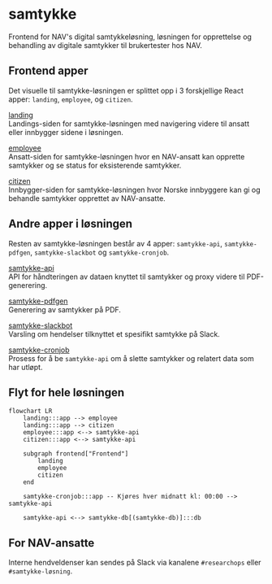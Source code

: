# samtykke
Frontend for NAV's digital samtykkeløsning, løsningen for opprettelse og behandling av digitale samtykker til brukertester hos NAV.

## Frontend apper
Det visuelle til samtykke-løsningen er splittet opp i 3 forskjellige React apper: `landing`, `employee`, og `citizen`.

[landing](/landing) \
Landings-siden for samtykke-løsningen med navigering videre til ansatt eller innbygger sidene i løsningen.

[employee](/employee) \
Ansatt-siden for samtykke-løsningen hvor en NAV-ansatt kan opprette samtykker og se status for eksisterende samtykker.

[citizen](/citizen) \
Innbygger-siden for samtykke-løsningen hvor Norske innbyggere kan gi og behandle samtykker opprettet av NAV-ansatte. 

## Andre apper i løsningen
Resten av samtykke-løsningen består av 4 apper: `samtykke-api`, `samtykke-pdfgen`, `samtykke-slackbot` og `samtykke-cronjob`.

[samtykke-api](https://github.com/navikt/samtykke-api) \
API for håndteringen av dataen knyttet til samtykker og proxy videre til PDF-generering.

[samtykke-pdfgen](https://github.com/navikt/samtykke-pdfgen) \
Generering av samtykker på PDF.

[samtykke-slackbot](https://github.com/navikt/samtykke-slackbot) \
Varsling om hendelser tilknyttet et spesifikt samtykke på Slack.

[samtykke-cronjob](https://github.com/navikt/samtykke-cronjob) \
Prosess for å be `samtykke-api` om å slette samtykker og relatert data som har utløpt.

## Flyt for hele løsningen
```mermaid
flowchart LR
    landing:::app --> employee
    landing:::app --> citizen
    employee:::app <--> samtykke-api
    citizen:::app <--> samtykke-api

    subgraph frontend["Frontend"]
        landing
        employee
        citizen
    end

    samtykke-cronjob:::app -- Kjøres hver midnatt kl: 00:00 --> samtykke-api    

    samtykke-api <--> samtykke-db[(samtykke-db)]:::db
```

## For NAV-ansatte
Interne hendveldenser kan sendes på Slack via kanalene `#researchops` eller `#samtykke-løsning`.